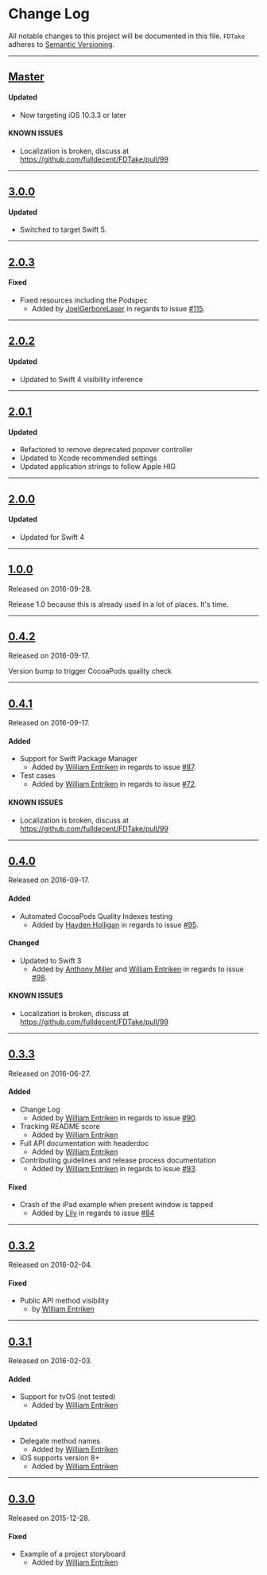 # Change Log
All notable changes to this project will be documented in this file.
`FDTake` adheres to [Semantic Versioning](http://semver.org/).

---

## [Master](https://github.com/fulldecent/FDBarGuage/compare/3.0.0...master)

#### Updated

- Now targeting iOS 10.3.3 or later

#### KNOWN ISSUES

- Localization is broken, discuss at https://github.com/fulldecent/FDTake/pull/99

---

## [3.0.0](https://github.com/fulldecent/FDBarGuage/compare/3.0.0)

#### Updated

- Switched to target Swift 5.

---

## [2.0.3](https://github.com/fulldecent/FDBarGuage/compare/2.0.3)

#### Fixed

- Fixed resources including the Podspec 
  - Added by [JoelGerboreLaser](https://github.com/JoelGerboreLaser) in regards to issue
  [#115](https://github.com/fulldecent/FDTake/pull/115).

---

## [2.0.2](https://github.com/fulldecent/FDBarGuage/compare/2.0.2)

#### Updated

- Updated to Swift 4 visibility inference

---

## [2.0.1](https://github.com/fulldecent/FDBarGuage/compare/2.0.1)
#### Updated

- Refactored to remove deprecated popover controller
- Updated to Xcode recommended settings
- Updated application strings to follow Apple HIG

------

## [2.0.0](https://github.com/fulldecent/FDBarGuage/compare/2.0.0)

#### Updated

- Updated for Swift 4

------

## [1.0.0](https://github.com/fulldecent/FDBarGuage/releases/tag/1.0.0)

Released on 2016-09-28.

Release 1.0 because this is already used in a lot of places. It's time.

---

## [0.4.2](https://github.com/fulldecent/FDBarGuage/releases/tag/0.4.2)
Released on 2016-09-17.

Version bump to trigger CocoaPods quality check

---

## [0.4.1](https://github.com/fulldecent/FDBarGuage/releases/tag/0.4.1)
Released on 2016-09-17.

#### Added
- Support for Swift Package Manager
  - Added by [William Entriken](https://github.com/fulldecent) in regards to issue
  [#87](https://github.com/fulldecent/FDBarGuage/issues/87).
- Test cases
  - Added by [William Entriken](https://github.com/fulldecent) in regards to issue
  [#72](https://github.com/fulldecent/FDBarGuage/issues/72).

#### KNOWN ISSUES
- Localization is broken, discuss at https://github.com/fulldecent/FDTake/pull/99

---

## [0.4.0](https://github.com/fulldecent/FDBarGuage/releases/tag/0.4.0)
Released on 2016-09-17.

#### Added
- Automated CocoaPods Quality Indexes testing
  - Added by [Hayden Holligan](https://github.com/haydenholligan) in regards to issue
  [#95](https://github.com/fulldecent/FDTake/issues/95).

#### Changed
- Updated to Swift 3
  - Added by [Anthony Miller](https://github.com/AnthonyMDev) and [William Entriken](https://github.com/fulldecent) in regards to issue
  [#98](https://github.com/fulldecent/FDTake/issues/98).

#### KNOWN ISSUES
- Localization is broken, discuss at https://github.com/fulldecent/FDTake/pull/99

---

## [0.3.3](https://github.com/fulldecent/FDBarGuage/releases/tag/0.3.3)
Released on 2016-06-27.

#### Added
- Change Log
  - Added by [William Entriken](https://github.com/fulldecent) in regards to issue
  [#90](https://github.com/fulldecent/FDBarGuage/issues/90).
- Tracking README score
  - Added by [William Entriken](https://github.com/fulldecent)
- Full API documentation with headerdoc
  - Added by [William Entriken](https://github.com/fulldecent)
- Contributing guidelines and release process documentation
  - Added by [William Entriken](https://github.com/fulldecent) in regards to issue
  [#93](https://github.com/fulldecent/FDBarGuage/issues/93).

#### Fixed
- Crash of the iPad example when present window is tapped
  - Added by [Lily](https://github.com/Lily418) in regards to issue
  [#84](https://github.com/fulldecent/FDTake/issues/84)

---

## [0.3.2](https://github.com/fulldecent/FDBarGuage/releases/tag/0.3.2)
Released on 2016-02-04.

#### Fixed
- Public API method visibility
  -  by [William Entriken](https://github.com/fulldecent)

---

## [0.3.1](https://github.com/fulldecent/FDBarGuage/releases/tag/0.3.1)
Released on 2016-02-03.

#### Added
- Support for tvOS (not tested)
  - Added by [William Entriken](https://github.com/fulldecent)

#### Updated
- Delegate method names
  - Added by [William Entriken](https://github.com/fulldecent)
- iOS supports version 8+
  - Added by [William Entriken](https://github.com/fulldecent)

---

## [0.3.0](https://github.com/fulldecent/FDBarGuage/releases/tag/0.3.0)
Released on 2015-12-28.

#### Fixed
- Example of a project storyboard
  - Added by [William Entriken](https://github.com/fulldecent)
